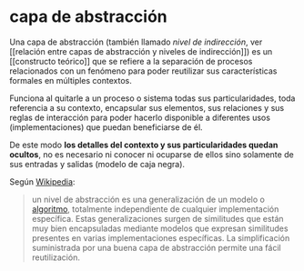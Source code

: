 # capa de abstracción
Una capa de abstracción (también llamado *nivel de indirección*, ver [[relación entre capas de abstracción y niveles de indirección]]) es un [[constructo teórico]] que se refiere a la separación de procesos relacionados con un fenómeno para poder reutilizar sus características formales en múltiples contextos.

Funciona al quitarle a un proceso o sistema todas sus particularidades, toda referencia a su contexto, encapsular sus elementos, sus relaciones y sus reglas de interacción para poder hacerlo disponible a diferentes usos (implementaciones) que puedan beneficiarse de él.

De este modo **los detalles del contexto y sus particularidades quedan ocultos**, no es necesario ni conocer ni ocuparse de ellos sino solamente de sus entradas y salidas (modelo de caja negra).

Según [Wikipedia](https://es.wikipedia.org/wiki/Capa_de_abstracci%C3%B3n):

>un nivel de abstracción es una generalización de un modelo o [algoritmo](https://es.wikipedia.org/wiki/Algoritmo "Algoritmo"), totalmente independiente de cualquier implementación específica. Estas generalizaciones surgen de similitudes que están muy bien encapsuladas mediante modelos que expresan similitudes presentes en varias implementaciones específicas. La simplificación suministrada por una buena capa de abstracción permite una fácil reutilización. 
